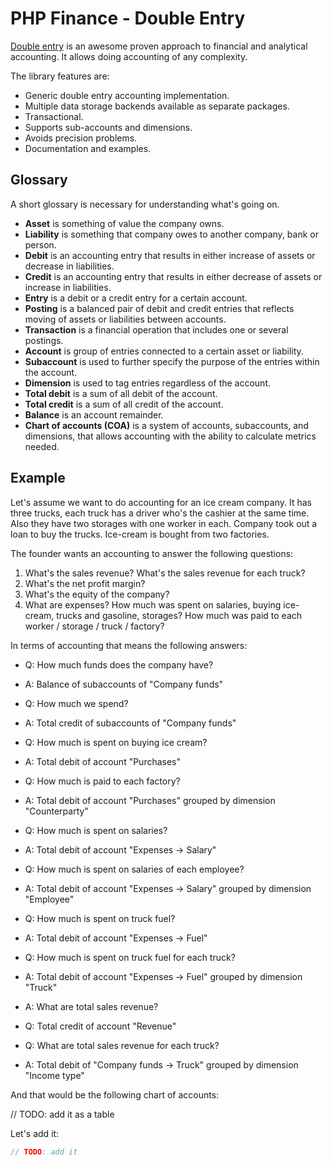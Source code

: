 # PHP Finance - Double Entry

[Double entry](https://en.wikipedia.org/wiki/Double-entry_bookkeeping) is an awesome proven approach to financial and analytical accounting. It allows doing accounting of any complexity.

The library features are:

- Generic double entry accounting implementation.
- Multiple data storage backends available as separate packages.
- Transactional.
- Supports sub-accounts and dimensions.
- Avoids precision problems.
- Documentation and examples.

## Glossary

A short glossary is necessary for understanding what's going on.

- **Asset** is something of value the company owns.
- **Liability** is something that company owes to another company, bank or person.
- **Debit** is an accounting entry that results in either increase of assets or decrease in liabilities.
- **Credit** is an accounting entry that results in either decrease of assets or increase in liabilities.
- **Entry** is a debit or a credit entry for a certain account.
- **Posting** is a balanced pair of debit and credit entries that reflects moving of assets or liabilities between accounts.
- **Transaction** is a financial operation that includes one or several postings.
- **Account** is group of entries connected to a certain asset or liability.
- **Subaccount** is used to further specify the purpose of the entries within the account.
- **Dimension** is used to tag entries regardless of the account.
- **Total debit** is a sum of all debit of the account.
- **Total credit** is a sum of all credit of the account.
- **Balance** is an account remainder.
- **Chart of accounts (COA)** is a system of accounts, subaccounts, and dimensions, that allows accounting with the ability to calculate metrics needed.

## Example

Let's assume we want to do accounting for an ice cream company. It has three trucks, each truck has a driver who's the cashier at the same time.
Also they have two storages with one worker in each. Company took out a loan to buy the trucks. Ice-cream is bought from two factories.

The founder wants an accounting to answer the following questions:

1. What's the sales revenue? What's the sales revenue for each truck?
2. What's the net profit margin?
3. What's the equity of the company?
4. What are expenses? How much was spent on salaries, buying ice-cream, trucks and gasoline, storages? How much was paid to each worker / storage / truck / factory?

In terms of accounting that means the following answers:

- Q: How much funds does the company have?
- A: Balance of subaccounts of "Company funds"

- Q: How much we spend?
- A: Total credit of subaccounts of "Company funds"

- Q: How much is spent on buying ice cream?
- A: Total debit of account "Purchases"

- Q: How much is paid to each factory?
- A: Total debit of account "Purchases" grouped by dimension "Counterparty"

- Q: How much is spent on salaries?
- A: Total debit of account "Expenses → Salary"

- Q: How much is spent on salaries of each employee?
- A: Total debit of account "Expenses → Salary" grouped by dimension "Employee"

- Q: How much is spent on truck fuel?
- A: Total debit of account "Expenses → Fuel"

- Q: How much is spent on truck fuel for each truck?
- A: Total debit of account "Expenses → Fuel" grouped by dimension "Truck"

- A: What are total sales revenue?
- Q: Total credit of account "Revenue"

- Q: What are total sales revenue for each truck?
- A: Total debit of "Company funds → Truck" grouped by dimension "Income type"

And that would be the following chart of accounts:

// TODO: add it as a table


Let's add it:

```php
// TODO: add it
```

